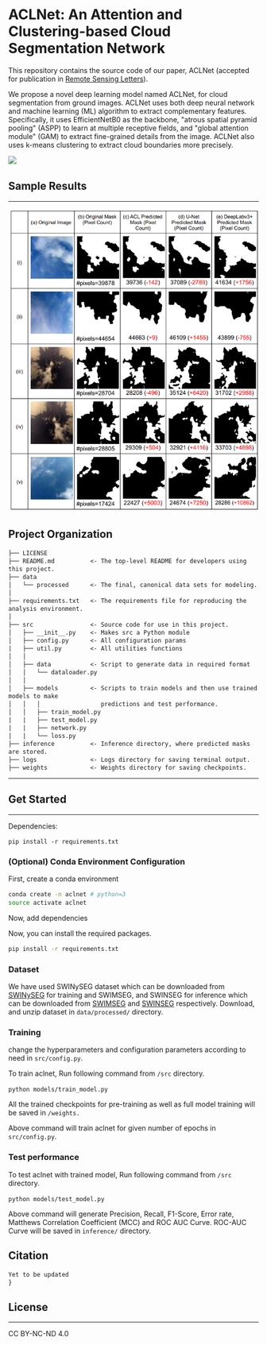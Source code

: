 ACLNet: An Attention and Clustering-based Cloud Segmentation
Network
==============================

This repository contains the source code of our paper, ACLNet (accepted for publication in <a href="https://www.tandfonline.com/journals/trsl20">Remote Sensing Letters</a>).

We propose a novel deep learning model named ACLNet, for cloud segmentation
from ground images. ACLNet uses both deep neural network and machine learning
(ML) algorithm to extract complementary features. Specifically, it uses EfficientNetB0 as the backbone, "atrous spatial pyramid pooling" (ASPP) to learn at multiple receptive fields, and "global attention module" (GAM) to extract fine-grained details from the image. ACLNet also uses k-means clustering to extract cloud boundaries more precisely. 

<img src="reports/figures/Model_Architecture.png.png">

## Sample Results
<hr>

<p align="center"><img src="reports/figures/Qualitative_Results.png" width="840"></p>

Project Organization
------------

    ├── LICENSE
    ├── README.md          <- The top-level README for developers using this project.
    ├── data
    │   └── processed      <- The final, canonical data sets for modeling.
    │
    ├── requirements.txt   <- The requirements file for reproducing the analysis environment.
    │
    ├── src                <- Source code for use in this project.
    │   ├── __init__.py    <- Makes src a Python module
    │   ├── config.py      <- All configuration params
    |   ├── util.py        <- All utilities functions
    │   │
    │   ├── data           <- Script to generate data in required format
    │   │   └── dataloader.py
    │   │
    │   ├── models         <- Scripts to train models and then use trained models to make
    │   │   │                 predictions and test performance.
    │   │   ├── train_model.py
    |   |   ├── test_model.py
    |   |   ├── network.py
    |   |   └── loss.py
    ├── inference          <- Inference directory, where predicted masks are stored.
    ├── logs               <- Logs directory for saving terminal output.
    ├── weights            <- Weights directory for saving checkpoints.
--------

## Get Started
<hr>
Dependencies:

```
pip install -r requirements.txt
```

### (Optional) Conda Environment Configuration

First, create a conda environment
```bash
conda create -n aclnet # python=3
source activate aclnet
```

Now, add dependencies

Now, you can install the required packages.
```bash
pip install -r requirements.txt
```

### Dataset

We have used SWINySEG dataset which can be downloaded from <a href="http://vintage.winklerbros.net/swinyseg.html">SWINySEG</a> for training and SWIMSEG, and SWINSEG for inference which can be downloaded from <a href="http://vintage.winklerbros.net/swimseg.html">SWIMSEG</a> and <a href="http://vintage.winklerbros.net/swinseg.html">SWINSEG</a> respectively. Download, and unzip dataset in ```data/processed/``` directory. 

### Training

change the hyperparameters and configuration parameters according to need in ```src/config.py```.

To train aclnet, Run following command from ```/src``` directory.

```python models/train_model.py``` 

All the trained checkpoints for pre-training as well as full model training will be saved in ```/weights.```

Above command will train aclnet for given number of epochs in ```src/config.py```.

### Test performance

To test aclnet with trained model, Run following command from ```/src``` directory.

```python models/test_model.py ``` 

Above command will generate Precision, Recall, F1-Score, Error rate, Matthews Correlation Coefficient (MCC) and ROC AUC Curve. ROC-AUC Curve will be saved in ```inference/``` directory.

## Citation
```
Yet to be updated
}
```
## License
<hr>
CC BY-NC-ND 4.0
